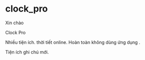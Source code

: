 # clock_pro
Xin chào

Clock Pro

Nhiều tiện ích. thời tiết online. Hoàn toàn không dùng ứng dụng .

Tiện ích ghi chú mới.
